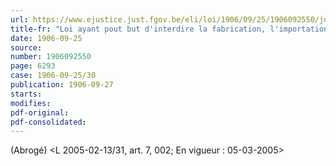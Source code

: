 ```yaml
---
url: https://www.ejustice.just.fgov.be/eli/loi/1906/09/25/1906092550/justel
title-fr: "Loi ayant pout but d'interdire la fabrication, l'importation, le transport, la vente, ainsi que la détention pour la vente des liqueurs dites absinthes. Voir modification(s)"
date: 1906-09-25
source:
number: 1906092550
page: 6293
case: 1906-09-25/30
publication: 1906-09-27
starts:
modifies:
pdf-original:
pdf-consolidated:
---
```


(Abrogé) <L 2005-02-13/31, art. 7, 002;  En vigueur :  05-03-2005>
